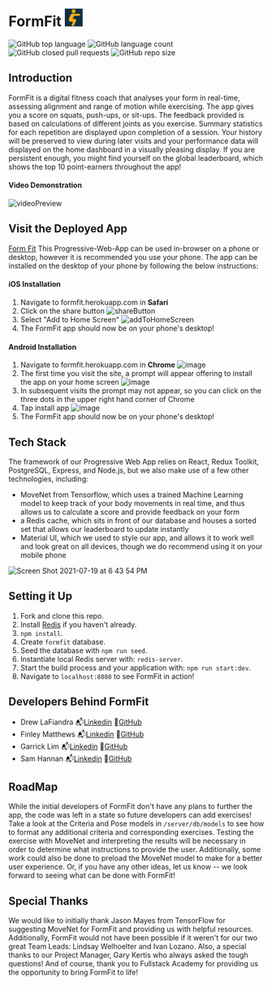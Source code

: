 # FormFit <img src="/public/images/logo.png" width="35"/>

![GitHub top language](https://img.shields.io/github/languages/top/FSA-2104-CAPSTONE-11/FormFit)
![GitHub language count](https://img.shields.io/github/languages/count/FSA-2104-CAPSTONE-11/FormFit)
![GitHub closed pull requests](https://img.shields.io/github/issues-pr-closed-raw/FSA-2104-CAPSTONE-11/FormFit)
![GitHub repo size](https://img.shields.io/github/repo-size/FSA-2104-CAPSTONE-11/formfit)



## Introduction 

FormFit is a digital fitness coach that analyses your form in real-time, assessing alignment and range of motion while exercising. The app gives you a score on squats, push-ups, or sit-ups. The feedback provided is based on calculations of different joints as you exercise. Summary statistics for each repetition are displayed upon completion of a session. Your history will be preserved to view during later visits and your performance data will displayed on the home dashboard in a visually pleasing display. If you are persistent enough, you might find yourself on the global leaderboard, which shows the top 10 point-earners throughout the app!

#### Video Demonstration
![videoPreview](https://user-images.githubusercontent.com/79876588/126710357-cb87db7f-560b-47c4-82fe-355771965c83.gif)

## Visit the Deployed App

[Form Fit](http://formfit.herokuapp.com/) 
This Progressive-Web-App can be used in-browser on a phone or desktop, however it is recommended you use your phone. The app can be installed on the desktop of your phone by following the below instructions:

#### iOS Installation 

1. Navigate to formfit.herokuapp.com in **Safari**
2. Click on the share button
![shareButton](https://user-images.githubusercontent.com/79876588/126702177-ea7ebd6d-e746-4425-a928-4dc9c9eb9ffc.jpg)
3. Select "Add to Home Screen"
![addToHomeScreen](https://user-images.githubusercontent.com/79876588/126702107-5744959c-dca1-4b5f-9955-d1208eb2f6ae.jpg)
4. The FormFit app should now be on your phone's desktop!

#### Android Installation 

1. Navigate to formfit.herokuapp.com in **Chrome** ![image](https://user-images.githubusercontent.com/79876588/126702900-0dd4fe34-ba7d-4f23-b614-43d92c86e591.png)
2. The first time you visit the site, a prompt will appear offering to install the app on your home screen
![image](https://user-images.githubusercontent.com/79876588/126708302-329827c2-cbd2-47d2-814d-9469d7ce6c81.png)
3. In subsequent visits the prompt may not appear, so you can click on the three dots in the upper right hand corner of Chrome
4. Tap install app
![image](https://user-images.githubusercontent.com/79876588/126708931-81907053-bbf8-419c-98e4-d81d9b84ccca.png)
5. The FormFit app should now be on your phone's desktop!

## Tech Stack

The framework of our Progressive Web App relies on React, Redux Toolkit, PostgreSQL, 
Express, and Node.js, but we also make use of a few other technologies, including:

- MoveNet from Tensorflow, which uses a trained Machine Learning model to keep track of  your body 
movements in real time, and thus allows us to calculate a score and provide feedback on your form
- a Redis cache, which sits in front of our database and houses a sorted set that allows our leaderboard 
to update instantly
- Material UI, which we used to style our app, and allows it to work well and look great on all devices, 
though we do recommend using it on your mobile phone  

![Screen Shot 2021-07-19 at 6 43 54 PM](https://user-images.githubusercontent.com/79953082/126699650-3f77f725-eda2-475d-9aef-7780df5d8f6c.png)

## Setting it Up

1. Fork and clone this repo.
2. Install [Redis](https://redis.io/download) if you haven't already.
3. `npm install`.
4. Create `formfit` database.
5. Seed the database with `npm run seed`.
6. Instantiate local Redis server with: `redis-server`.
7. Start the build process and your application with: `npm run start:dev`.
8. Navigate to `localhost:8080` to see FormFit in action!


## Developers Behind FormFit

- Drew LaFiandra :mailbox_with_mail:[Linkedin](https://www.linkedin.com/in/lafiandra/)    :file_folder:[GitHub](https://github.com/alafiand)
- Finley Matthews :mailbox_with_mail:[Linkedin](https://www.linkedin.com/in/finley-matthews/)    :file_folder:[GitHub](https://github.com/finleymatthews96)
- Garrick Lim :mailbox_with_mail:[Linkedin](https://www.linkedin.com/in/garrick-lim/)    :file_folder:[GitHub](https://github.com/glim2)
- Sam Hannan :mailbox_with_mail:[Linkedin](https://www.linkedin.com/in/samhannan47/)     :file_folder:[GitHub](https://github.com/samhannan47)


## RoadMap

While the initial developers of FormFit don't have any plans to further the app, the code was left in a state so future developers can add exercises! Take a look at the Criteria and Pose models in `/server/db/models` to see how to format any additional criteria and corresponding exercises. Testing the exercise with MoveNet and interpreting the results will be necessary in order to determine what instructions to provide the user. Additionally, some work could also be done to preload the MoveNet model to make for a better user experience. Or, if you have any other ideas, let us know -- we look forward to seeing what can be done with FormFit!

## Special Thanks

We would like to initially thank Jason Mayes from TensorFlow for suggesting MoveNet for FormFit and providing us with helpful resources. Additionally, FormFit would not have been possible if it weren't for our two great Team Leads: Lindsay Welhoelter and Ivan Lozano. Also, a special thanks to our Project Manager, Gary Kertis who always asked the tough questions! And of course, thank you to Fullstack Academy for providing us the opportunity to bring FormFit to life!
